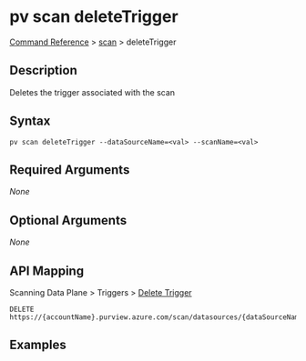 # pv scan deleteTrigger
[Command Reference](../../../README.md#command-reference) > [scan](./main.md) > deleteTrigger

## Description
Deletes the trigger associated with the scan

## Syntax
```
pv scan deleteTrigger --dataSourceName=<val> --scanName=<val>
```

## Required Arguments
*None*

## Optional Arguments
*None*

## API Mapping
Scanning Data Plane > Triggers > [Delete Trigger](https://docs.microsoft.com/en-us/rest/api/purview/scanningdataplane/triggers/delete-trigger)
```
DELETE https://{accountName}.purview.azure.com/scan/datasources/{dataSourceName}/scans/{scanName}/triggers/default
```

## Examples
```powershell

```